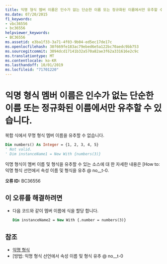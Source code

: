 ```yaml
---
title: 익명 형식 멤버 이름은 인수가 없는 단순한 이름 또는 정규화된 이름에서만 유추할 수 있습니다.
ms.date: 07/20/2015
f1_keywords:
- vbc36556
- bc36556
helpviewer_keywords:
- BC36556
ms.assetid: e3ba1f33-3a71-4f03-9b04-ed5ec17de17c
ms.openlocfilehash: 38f669fe183ac79ebed6e5a122bc70aedc9bb753
ms.sourcegitcommit: 3094dcd17141b32a570a82ae3f62a331616e2c9c
ms.translationtype: MT
ms.contentlocale: ko-KR
ms.lasthandoff: 10/01/2019
ms.locfileid: "71701220"
---
```

# <a name="anonymous-type-member-name-can-be-inferred-only-from-a-simple-or-qualified-name-with-no-arguments"></a>익명 형식 멤버 이름은 인수가 없는 단순한 이름 또는 정규화된 이름에서만 유추할 수 있습니다.
복합 식에서 무명 형식 멤버 이름을 유추할 수 없습니다.  
  
```vb  
Dim numbers() As Integer = {1, 2, 3, 4, 5}  
' Not valid.  
' Dim instanceName1 = New With {numbers(3)}  
```  
  
 익명 형식이 멤버 이름 및 형식을 유추할 수 있는 소스에 대 한 자세한 내용은 [How to: 익명 형식 선언에서 속성 이름 및 형식을 유추 @ no__t-0.  
  
 **오류 ID:** BC36556  
  
## <a name="to-correct-this-error"></a>이 오류를 해결하려면  
  
- 다음 코드와 같이 멤버 이름에 식을 할당 합니다.  
  
    ```vb  
    Dim instanceName2 = New With {.number = numbers(3)}  
    ```  
  
## <a name="see-also"></a>참조

- [익명 형식](../../../visual-basic/programming-guide/language-features/objects-and-classes/anonymous-types.md)
- [방법: 익명 형식 선언에서 속성 이름 및 형식 유추 @ no__t-0
